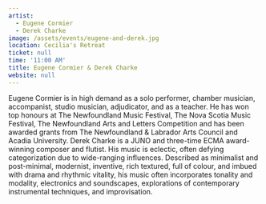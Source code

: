 ```yaml
---
artist:
  - Eugene Cormier
  - Derek Charke
image: /assets/events/eugene-and-derek.jpg
location: Cecilia's Retreat
ticket: null
time: '11:00 AM'
title: Eugene Cormier & Derek Charke
website: null
---
```


Eugene Cormier is in high demand as a solo performer, chamber musician, accompanist, studio musician, adjudicator, and as a teacher. He has won top honours at The Newfoundland Music Festival, The Nova Scotia Music Festival, The Newfoundland Arts and Letters Competition and has been awarded grants from The Newfoundland & Labrador Arts Council and Acadia University. Derek Charke is a JUNO and three-time ECMA award-winning composer and flutist. His music is eclectic, often defying categorization due to wide-ranging influences. Described as minimalist and post-minimal, modernist, inventive, rich textured, full of colour, and imbued with drama and rhythmic vitality, his music often incorporates tonality and modality, electronics and soundscapes, explorations of contemporary instrumental techniques, and improvisation.

